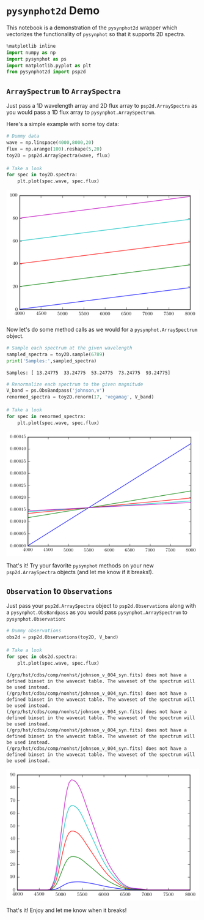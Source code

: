
# `pysynphot2d` Demo

This notebook is a demonstration of the `pysynphot2d` wrapper which vectorizes the functionality of `pysynphot` so that it supports 2D spectra.


```python
%matplotlib inline
import numpy as np
import pysynphot as ps
import matplotlib.pyplot as plt
from pysynphot2d import psp2d
```

## `ArraySpectrum` to `ArraySpectra`

Just pass a 1D wavelength array and 2D flux array to `psp2d.ArraySpectra` as you would pass a 1D flux array to `pysynphot.ArraySpectrum`.

Here's a simple example with some toy data:


```python
# Dummy data
wave = np.linspace(4000,8000,20)
flux = np.arange(100).reshape(5,20)
toy2D = psp2d.ArraySpectra(wave, flux)

# Take a look
for spec in toy2D.spectra:
    plt.plot(spec.wave, spec.flux)
```


![png](psp2d_demo_files/psp2d_demo_3_0.png)


Now let's do some method calls as we would for a `pysynphot.ArraySpectrum` object.


```python
# Sample each spectrum at the given wavelength
sampled_spectra = toy2D.sample(6789)
print('Samples:',sampled_spectra)
```

    Samples: [ 13.24775  33.24775  53.24775  73.24775  93.24775]



```python
# Renormalize each spectrum to the given magnitude
V_band = ps.ObsBandpass('johnson,v')
renormed_spectra = toy2D.renorm(17, 'vegamag', V_band)

# Take a look
for spec in renormed_spectra:
    plt.plot(spec.wave, spec.flux)
```


![png](psp2d_demo_files/psp2d_demo_6_0.png)


That's it! Try your favorite `pysynphot` methods on your new `psp2d.ArraySpectra` objects (and let me know if it breaks!).

## `Observation` to `Observations`

Just pass your `psp2d.ArraySpectra` object to `psp2d.Observations` along with a `pysynphot.ObsBandpass` as you would pass `pysynphot.ArraySpectrum` to `pysynphot.Observation`:


```python
# Dummy observations
obs2d = psp2d.Observations(toy2D, V_band)

# Take a look
for spec in obs2d.spectra:
    plt.plot(spec.wave, spec.flux)
```

    (/grp/hst/cdbs/comp/nonhst/johnson_v_004_syn.fits) does not have a defined binset in the wavecat table. The waveset of the spectrum will be used instead.
    (/grp/hst/cdbs/comp/nonhst/johnson_v_004_syn.fits) does not have a defined binset in the wavecat table. The waveset of the spectrum will be used instead.
    (/grp/hst/cdbs/comp/nonhst/johnson_v_004_syn.fits) does not have a defined binset in the wavecat table. The waveset of the spectrum will be used instead.
    (/grp/hst/cdbs/comp/nonhst/johnson_v_004_syn.fits) does not have a defined binset in the wavecat table. The waveset of the spectrum will be used instead.
    (/grp/hst/cdbs/comp/nonhst/johnson_v_004_syn.fits) does not have a defined binset in the wavecat table. The waveset of the spectrum will be used instead.



![png](psp2d_demo_files/psp2d_demo_9_1.png)


That's it! Enjoy and let me know when it breaks!
